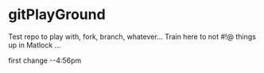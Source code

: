 # gitPlayGround
Test repo to play with, fork, branch, whatever... Train here to not #!@ things up in Matlock
...


first change --4:56pm

